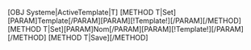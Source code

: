 [OBJ Systeme|ActiveTemplate|T]
[METHOD T|Set][PARAM]Template[/PARAM][PARAM][!Template!][/PARAM][/METHOD]
[METHOD T|Set][PARAM]Nom[/PARAM][PARAM][!Template!][/PARAM][/METHOD]
[METHOD T|Save][/METHOD]